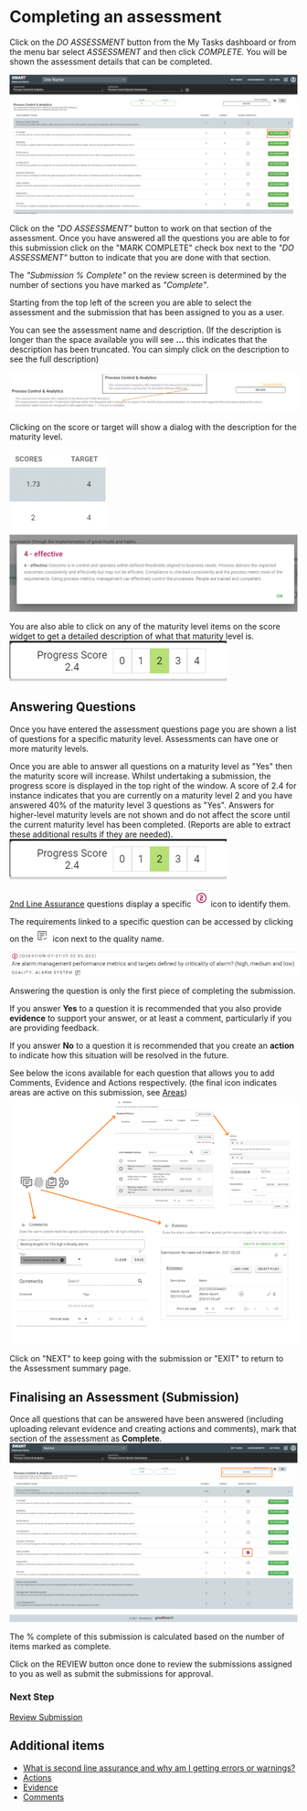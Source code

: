 # Completing an assessment
Click on the _DO ASSESSMENT_ button from the My Tasks dashboard or from the menu bar select _ASSESSMENT_ and then click _COMPLETE._ You will be shown the assessment details that can be completed.

![Image](../assets/screenshots/jobs/doAssessment.png)

Click on the _"DO ASSESSMENT"_ button to work on that section of the assessment. Once you have answered all the questions you are able to for this submission click on the "MARK COMPLETE" check box next to the _"DO ASSESSMENT"_ button to indicate that you are done with that section.

The _"Submission % Complete"_ on the review screen is determined by the number of sections you have marked as _"Complete"_.

Starting from the top left of the screen you are able to select the assessment and the submission that has been assigned to you as a user.

You can see the assessment name and description. (If the description is longer than the space available you will see **...** this indicates that the description has been truncated. You can simply click on the description to see the full description)

![Image](../assets/screenshots/persons/descriptionExpand.png)

Clicking on the score or target will show a dialog with the description for the maturity level.

![Image](../assets/screenshots/persons/scoreTarget.png)
![image](../assets/screenshots/persons/maturityDescription.png)

You are also able to click on any of the maturity level items on the score widget to get a detailed description of what that maturity level is.
![Image](../assets/screenshots/persons/scoreWidget.png)

## Answering Questions
Once you have entered the assessment questions page you are shown a list of questions for a specific maturity level. Assessments can have one or more maturity levels.

Once you are able to answer all questions on a maturity level as "Yes" then the maturity score will increase. Whilst undertaking a submission, the progress score is displayed in the top right of the window. A score of 2.4 for instance indicates that you are currently on a maturity level 2 and you have answered 40% of the maturity level 3 questions as "Yes". Answers for higher-level maturity levels are not shown and do not affect the score until the current maturity level has been completed. (Reports are able to extract these additional results if they are needed).
![Image](../assets/screenshots/persons/scoreWidget.png)

[2nd Line Assurance](/concepts/second-line-assurance.html) questions display a specific ![Image](../assets/screenshots/persons/secondLineIcon.png) icon to identify them.

The requirements linked to a specific question can be accessed by clicking on the ![Image](../assets/screenshots/persons/reqIcon.png) icon next to the quality name.

![Image](../assets/screenshots/persons/question.png)

Answering the question is only the first piece of completing the submission.

If you answer **Yes** to a question it is recommended that you also provide **evidence** to support your answer, or at least a comment, particularly if you are providing feedback.

If you answer **No** to a question it is recommended that you create an **action** to indicate how this situation will be resolved in the future.

See below the icons available for each question that allows you to add Comments, Evidence and Actions respectively. (the final icon indicates areas are active on this submission, see [Areas](/concepts/areas.html))
![Image](../assets/screenshots/persons/aecScreens.png)

Click on "NEXT" to keep going with the submission or "EXIT" to return to the Assessment summary page.

## Finalising an Assessment (Submission)
Once all questions that can be answered have been answered (including uploading relevant evidence and creating actions and comments), mark that section of the assessment as **Complete**.
![Image](../assets/screenshots/persons/MarkComplete.png)

The % complete of this submission is calculated based on the number of items marked as complete.

Click on the REVIEW button once done to review the submissions assigned to you as well as submit the submissions for approval.

### Next Step
[Review Submission](/jobs/acc-review-before-submit.html)

## Additional items
- [What is second line assurance and why am I getting errors or warnings?](/concepts/second-line-assurance.html)
- [Actions](/concepts/actions.html)
- [Evidence](/concepts/evidence.html)
- [Comments](/concepts/comments.html)
